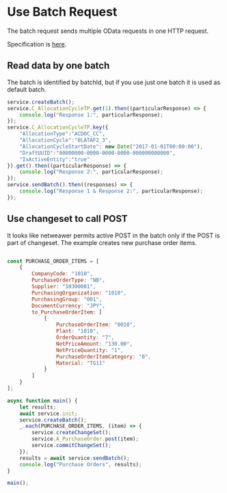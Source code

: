 # Use Batch Request

The batch request sends multiple OData requests in one HTTP request.

Specification is [here](http://docs.oasis-open.org/odata/odata/v4.01/cs01/part1-protocol/odata-v4.01-cs01-part1-protocol.html#sec_BatchRequests).

## Read data by one batch

The batch is identified by batchId, but if you use just one
batch it is used as default batch.

```javascript
service.createBatch();
service.C_AllocationCycleTP.get(1).then((particularResponse) => {
	console.log("Response 1:", particularResponse);
});
service.C_AllocationCycleTP.key({
	"AllocationType":"ACDOC_CC",
	"AllocationCycle":"0LATAF2_3",
	"AllocationCycleStartDate": new Date("2017-01-01T00:00:00"),
	"DraftUUID":"00000000-0000-0000-0000-000000000000",
	"IsActiveEntity":"true"
}).get().then((particularResponse) => {
	console.log("Response 2:", particularResponse);
});
service.sendBatch().then((responses) => {
	console.log("Response 1 & Response 2:", particularResponse);
});
```

## Use changeset to call POST

It looks like netweawer permits active POST in the batch only
if the POST is part of changeset. The example creates new purchase
order items.


```javascript

const PURCHASE_ORDER_ITEMS = [
    {
        CompanyCode: "1010",
        PurchaseOrderType: "NB",
        Supplier: "10300001",
        PurchasingOrganization: "1010",
        PurchasingGroup: "001",
        DocumentCurrency: "JPY",
        to_PurchaseOrderItem: [
            {
                PurchaseOrderItem: "0010",
                Plant: "1010",
                OrderQuantity: "7",
                NetPriceAmount: "130.00",
                NetPriceQuantity: "1",
                PurchaseOrderItemCategory: "0",
                Material: "TG11"
            }
        ]
    }
];

async function main() {
    let results;
    await service.init;
    service.createBatch();
    _.each(PURCHASE_ORDER_ITEMS, (item) => {
        service.createChangeSet();
        service.A_PurchaseOrder.post(item);
        service.commitChangeSet();
    });
    results = await service.sendBatch();
    console.log("Purchase Orders", results);
}

main();
```
